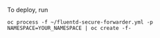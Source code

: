 To deploy, run

```oc process -f ~/fluentd-secure-forwarder.yml -p NAMESPACE=YOUR_NAMESPACE | oc create -f-```
